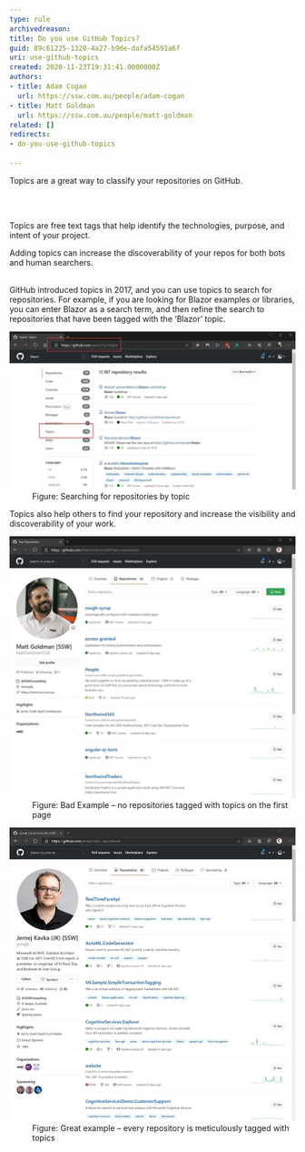 ```yaml
---
type: rule
archivedreason: 
title: Do you use GitHub Topics?
guid: 89c61225-1320-4a27-b9de-dafa54591a6f
uri: use-github-topics
created: 2020-11-23T19:31:41.0000000Z
authors:
- title: Adam Cogan
  url: https://ssw.com.au/people/adam-cogan
- title: Matt Goldman
  url: https://ssw.com.au/people/matt-goldman
related: []
redirects:
- do-you-use-github-topics

---
```



<p class="ssw15-rteElement-P">Topics are a great way to classify your repositories on GitHub. <br></p>
<br><excerpt class='endintro'></excerpt><br>
<p>Topics are free text tags that help identify the technologies, purpose, and intent of your project.</p><p>Adding topics can increase the discoverability of your repos for both bots and human searchers.</p><p><br>​GitHub introduced topics in 2017, and you can use topics to search for repositories. For example, if you are looking for Blazor examples or libraries, you can enter Blazor as a search term, and then refine the search to repositories that have been tagged with the ‘Blazor’ topic.</p><dl class="image"><dt><img src="github-repositories-topics-search.jpg" alt="github-repositories-topics-search.jpg" style="width:750px;" /></dt><dd>Figure: Searching for repositories by topic</dd></dl><p>Topics also help others to find your repository and increase the visibility and discoverability of your work.</p><dl class="badImage"><dt><img src="github-repositories-topics-bad.jpg" alt="github-repositories-topics-bad.jpg" style="width:750px;" /></dt><dd>Figure: Bad Example – no repositories tagged with topics on the first page</dd></dl><dl class="goodImage"><dt><img src="github-repositories-topics-good.jpg" alt="github-repositories-topics-good.jpg" style="width:750px;" /></dt><dd>Figure: Great example – every repository is meticulously tagged with topics</dd></dl>​<br>


